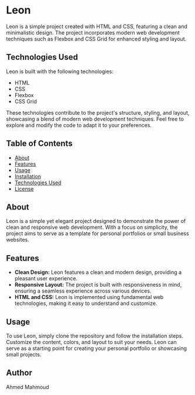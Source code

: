 # Leon

Leon is a simple project created with HTML and CSS, featuring a clean and minimalistic design. The project incorporates modern web development techniques such as Flexbox and CSS Grid for enhanced styling and layout.

## Technologies Used

Leon is built with the following technologies:

- HTML
- CSS
- Flexbox
- CSS Grid

These technologies contribute to the project's structure, styling, and layout, showcasing a blend of modern web development techniques. Feel free to explore and modify the code to adapt it to your preferences.

## Table of Contents

- [About](#about)
- [Features](#features)
- [Usage](#usage)
- [Installation](#installation)
- [Technologies Used](#technologies-used)
- [License](#license)

## About
Leon is a simple yet elegant project designed to demonstrate the power of clean and responsive web development. With a focus on simplicity, the project aims to serve as a template for personal portfolios or small business websites.

## Features

- **Clean Design:** Leon features a clean and modern design, providing a pleasant user experience.
- **Responsive Layout:** The project is built with responsiveness in mind, ensuring a seamless experience across various devices.
- **HTML and CSS:** Leon is implemented using fundamental web technologies, making it easy to understand and customize.
## Usage

To use Leon, simply clone the repository and follow the installation steps. Customize the content, colors, and layout to suit your needs. Leon can serve as a starting point for creating your personal portfolio or showcasing small projects.

  ## Author
  Ahmed Mahmoud



